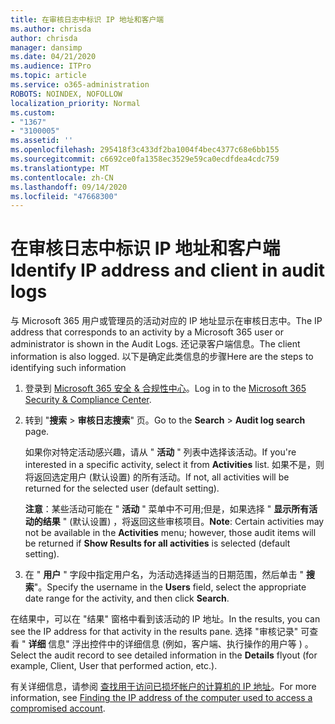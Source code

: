 ```yaml
---
title: 在审核日志中标识 IP 地址和客户端
ms.author: chrisda
author: chrisda
manager: dansimp
ms.date: 04/21/2020
ms.audience: ITPro
ms.topic: article
ms.service: o365-administration
ROBOTS: NOINDEX, NOFOLLOW
localization_priority: Normal
ms.custom:
- "1367"
- "3100005"
ms.assetid: ''
ms.openlocfilehash: 295418f3c433df2ba1004f4bec4377c68e6bb155
ms.sourcegitcommit: c6692ce0fa1358ec3529e59ca0ecdfdea4cdc759
ms.translationtype: MT
ms.contentlocale: zh-CN
ms.lasthandoff: 09/14/2020
ms.locfileid: "47668300"
---
```

# <a name="identify-ip-address-and-client-in-audit-logs"></a><span data-ttu-id="a862e-102">在审核日志中标识 IP 地址和客户端</span><span class="sxs-lookup"><span data-stu-id="a862e-102">Identify IP address and client in audit logs</span></span>

<span data-ttu-id="a862e-103">与 Microsoft 365 用户或管理员的活动对应的 IP 地址显示在审核日志中。</span><span class="sxs-lookup"><span data-stu-id="a862e-103">The IP address that corresponds to an activity by a Microsoft 365 user or administrator is shown in the Audit Logs.</span></span> <span data-ttu-id="a862e-104">还记录客户端信息。</span><span class="sxs-lookup"><span data-stu-id="a862e-104">The client information is also logged.</span></span> <span data-ttu-id="a862e-105">以下是确定此类信息的步骤</span><span class="sxs-lookup"><span data-stu-id="a862e-105">Here are the steps to identifying such information</span></span>

1. <span data-ttu-id="a862e-106">登录到 [Microsoft 365 安全 & 合规性中心](https://protection.office.com/)。</span><span class="sxs-lookup"><span data-stu-id="a862e-106">Log in to the [Microsoft 365 Security & Compliance Center](https://protection.office.com/).</span></span>

2. <span data-ttu-id="a862e-107">转到 "**搜索**  >  **审核日志搜索**" 页。</span><span class="sxs-lookup"><span data-stu-id="a862e-107">Go to the **Search** > **Audit log search** page.</span></span>

   <span data-ttu-id="a862e-108">如果你对特定活动感兴趣，请从 " **活动** " 列表中选择该活动。</span><span class="sxs-lookup"><span data-stu-id="a862e-108">If you're interested in a specific activity, select it from **Activities** list.</span></span> <span data-ttu-id="a862e-109">如果不是，则将返回选定用户 (默认设置) 的所有活动。</span><span class="sxs-lookup"><span data-stu-id="a862e-109">If not, all activities will be returned for the selected user (default setting).</span></span>

   <span data-ttu-id="a862e-110">**注意**：某些活动可能在 " **活动** " 菜单中不可用;但是，如果选择 " **显示所有活动的结果** " (默认设置) ，将返回这些审核项目。</span><span class="sxs-lookup"><span data-stu-id="a862e-110">**Note**: Certain activities may not be available in the **Activities** menu; however, those audit items will be returned if **Show Results for all activities** is selected (default setting).</span></span>

3. <span data-ttu-id="a862e-111">在 " **用户** " 字段中指定用户名，为活动选择适当的日期范围，然后单击 " **搜索**"。</span><span class="sxs-lookup"><span data-stu-id="a862e-111">Specify the username in the **Users** field, select the appropriate date range for the activity, and then click **Search**.</span></span>

<span data-ttu-id="a862e-112">在结果中，可以在 "结果" 窗格中看到该活动的 IP 地址。</span><span class="sxs-lookup"><span data-stu-id="a862e-112">In the results, you can see the IP address for that activity in the results pane.</span></span> <span data-ttu-id="a862e-113">选择 "审核记录" 可查看 " **详细** 信息" 浮出控件中的详细信息 (例如，客户端、执行操作的用户等 ) 。</span><span class="sxs-lookup"><span data-stu-id="a862e-113">Select the audit record to see detailed information in the **Details** flyout (for example, Client, User that performed action, etc.).</span></span>

<span data-ttu-id="a862e-114">有关详细信息，请参阅 [查找用于访问已损坏帐户的计算机的 IP 地址](https://docs.microsoft.com/microsoft-365/compliance/auditing-troubleshooting-scenarios#find-the-ip-address-of-the-computer-used-to-access-a-compromised-account)。</span><span class="sxs-lookup"><span data-stu-id="a862e-114">For more information, see [Finding the IP address of the computer used to access a compromised account](https://docs.microsoft.com/microsoft-365/compliance/auditing-troubleshooting-scenarios#find-the-ip-address-of-the-computer-used-to-access-a-compromised-account).</span></span>

